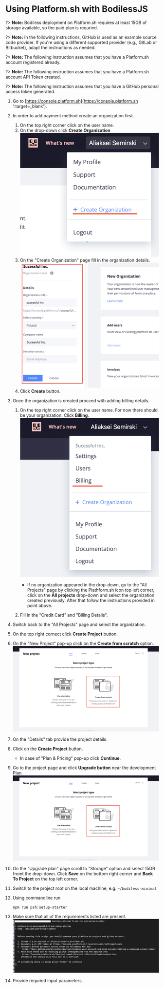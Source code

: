 # Using Platform.sh with BodilessJS

?> **Note:** Bodiless deployment on Platform.sh requires at least 15GB of storage available, so
the paid plan is requried.

?> **Note:** In the following instructions, GitHub is used as an example source code
provider. If you're using a different supported provider (e.g., GitLab or Bitbucket), adapt the
instructions as needed.

?> **Note:** The following instruction assumes that you have a Platform.sh account registered already.

?> **Note:** The following instruction assumes that you have a Platform.sh account API Token created.

?> **Note:** The following instruction assumes that you have a GitHub personal access token generated.

01. Go to [https://console.platform.sh](https://console.platform.sh ':target=_blank').

01. In order to add payment method create an organization first.
    01. On the top right corner click on the user name.
    01. On the drop-down click **Create Organization**  
        ![Create Organization](./assets/platformsh/CreateOrganization.png)
    01. On the "Create Organization" page fill in the organization details.
        ![Organization Details](./assets/platformsh/OrganizationDetails.png)
    01. Click **Create** button.

01. Once the organization is created procced with adding billing details.
    01. On the top right corner click on the user name. For now there should be your organization. Click **Billing**.  
        ![Billing](./assets/platformsh/Billing.png)

        - If no organization appeared in the drop-down, go to the "All Projects" page by clicking the Plathform.sh icon top left corner, click on the **All projects** drop-down and select the organization created previously. After that follow the instructions provided in point above.

    01. Fill in the "Credit Card" and "Billing Details".

01. Switch back to the "All Projects" page and select the organization.

01. On the top right cornect click **Create Project** button.

01. On the "New Project" pop-up click on the **Create from scratch** option.
!["New Project" pop-up](./assets/platformsh/CreateNewProject.png)

01. On the "Details" tab provide the project details.

01. Click on the **Create Project** button.
    - In case of "Plan & Pricing" pop-up click **Continue**.

01. Go to the project page and click **Upgrade button** near the development Plan.
![Upgrade Plan](./assets/platformsh/CreateNewProject.png)

01. On the "Upgrade plan" page scroll to "Storage" option and select 15GB fromt the drop-down. Click **Save** on the bottom right corner and **Back To Project** on the top left corner.

01. Switch to the project root on the local machine, e.g. `~/bodiless-minimal`
01. Using commandline run
    ```
    npm run psh:setup-starter
    ```
01. Make sure that all of the requirements listed are present.  
![Prerequisites](./assets/platformsh/SetupPshCliStep1.png)
01. Provide requried input parameters.


